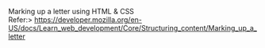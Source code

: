 Marking up a letter using HTML & CSS<br>
Refer:> https://developer.mozilla.org/en-US/docs/Learn_web_development/Core/Structuring_content/Marking_up_a_letter

